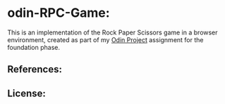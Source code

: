 # odin-RPC-Game:
This is an implementation of the Rock Paper Scissors game in a browser environment, created as part of my 
[Odin Project](https://www.theodinproject.com/) assignment for the foundation phase.

## References:

## License:
